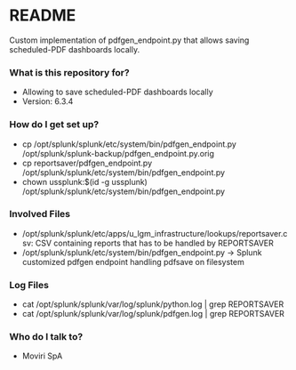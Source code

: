 # README #

Custom implementation of pdfgen_endpoint.py that allows saving scheduled-PDF dashboards locally.

### What is this repository for? ###

* Allowing to save scheduled-PDF dashboards locally
* Version: 6.3.4

### How do I get set up? ###

* cp /opt/splunk/splunk/etc/system/bin/pdfgen_endpoint.py /opt/splunk/splunk-backup/pdfgen_endpoint.py.orig
* cp reportsaver/pdfgen_endpoint.py /opt/splunk/splunk/etc/system/bin/pdfgen_endpoint.py
* chown ussplunk:$(id -g ussplunk) /opt/splunk/splunk/etc/system/bin/pdfgen_endpoint.py

### Involved Files ###

* /opt/splunk/splunk/etc/apps/u_lgm_infrastructure/lookups/reportsaver.csv: CSV containing reports that has to be handled by REPORTSAVER
* /opt/splunk/splunk/etc/system/bin/pdfgen_endpoint.py -> Splunk customized pdfgen endpoint handling pdfsave on filesystem

### Log Files ###

* cat /opt/splunk/splunk/var/log/splunk/python.log | grep REPORTSAVER
* cat /opt/splunk/splunk/var/log/splunk/pdfgen.log | grep REPORTSAVER

### Who do I talk to? ###

* Moviri SpA